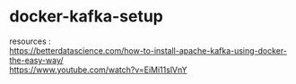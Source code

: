 # docker-kafka-setup
resources :  
https://betterdatascience.com/how-to-install-apache-kafka-using-docker-the-easy-way/  
https://www.youtube.com/watch?v=EiMi11slVnY

